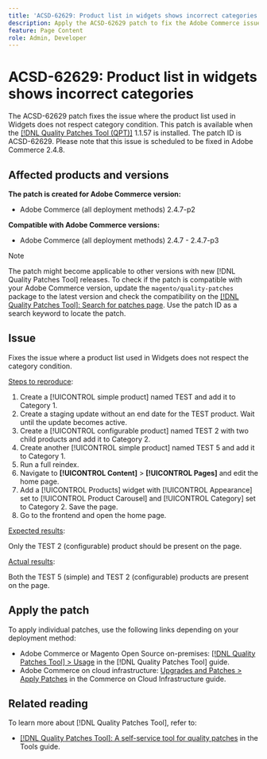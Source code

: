 ```yaml
---
title: 'ACSD-62629: Product list in widgets shows incorrect categories'
description: Apply the ACSD-62629 patch to fix the Adobe Commerce issue where a product list used in Widgets does not respect category condition.
feature: Page Content
role: Admin, Developer
---
```


# ACSD-62629: Product list in widgets shows incorrect categories 

The ACSD-62629 patch fixes the issue where the product list used in Widgets does not respect category condition. This patch is available when the [[!DNL Quality Patches Tool (QPT)]](/help/tools/quality-patches-tool/quality-patches-tool-to-self-serve-quality-patches.md) 1.1.57 is installed. The patch ID is ACSD-62629. Please note that this issue is scheduled to be fixed in Adobe Commerce 2.4.8.

## Affected products and versions

**The patch is created for Adobe Commerce version:**

* Adobe Commerce (all deployment methods) 2.4.7-p2

**Compatible with Adobe Commerce versions:**

* Adobe Commerce (all deployment methods) 2.4.7 - 2.4.7-p3

>[!NOTE]
>
>The patch might become applicable to other versions with new [!DNL Quality Patches Tool] releases. To check if the patch is compatible with your Adobe Commerce version, update the `magento/quality-patches` package to the latest version and check the compatibility on the [[!DNL Quality Patches Tool]: Search for patches page](https://experienceleague.adobe.com/tools/commerce-quality-patches/index.html). Use the patch ID as a search keyword to locate the patch.

## Issue

Fixes the issue where a product list used in Widgets does not respect the category condition.

<u>Steps to reproduce</u>:

1. Create a [!UICONTROL simple product] named TEST and add it to Category 1.
1. Create a staging update without an end date for the TEST product. Wait until the update becomes active.
1. Create a [!UICONTROL configurable product] named TEST 2 with two child products and add it to Category 2.
1. Create another [!UICONTROL simple product] named TEST 5 and add it to Category 1.
1. Run a full reindex.
1. Navigate to **[!UICONTROL Content]** > **[!UICONTROL Pages]** and edit the home page.
1. Add a [!UICONTROL Products] widget with [!UICONTROL Appearance] set to [!UICONTROL Product Carousel] and [!UICONTROL Category] set to Category 2. Save the page.
1. Go to the frontend and open the home page.

<u>Expected results</u>:

Only the TEST 2 (configurable) product should be present on the page.

<u>Actual results</u>:

Both the TEST 5 (simple) and TEST 2 (configurable) products are present on the page.

## Apply the patch

To apply individual patches, use the following links depending on your deployment method:

* Adobe Commerce or Magento Open Source on-premises: [[!DNL Quality Patches Tool] > Usage](/help/tools/quality-patches-tool/usage.md) in the [!DNL Quality Patches Tool] guide.
* Adobe Commerce on cloud infrastructure: [Upgrades and Patches > Apply Patches](https://experienceleague.adobe.com/docs/commerce-cloud-service/user-guide/develop/upgrade/apply-patches.html) in the Commerce on Cloud Infrastructure guide.


## Related reading

To learn more about [!DNL Quality Patches Tool], refer to:

* [[!DNL Quality Patches Tool]: A self-service tool for quality patches](/help/tools/quality-patches-tool/quality-patches-tool-to-self-serve-quality-patches.md) in the Tools guide.
